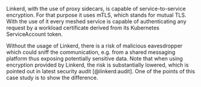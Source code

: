 Linkerd, with the use of proxy sidecars, is capable of service-to-service
encryption. For that purpose it uses mTLS, which stands for mutual TLS.
With the use of it every meshed service is capable of authenticating any
request by a workload certificate derived from its Kubernetes ServiceAccount
token.

Without the usage of Linkerd, there is a risk of malicious eavesdropper which
could sniff the communication, e.g. from a shared messaging platform thus exposing
potentially sensitive data. Note that when using encryption provided by Linkerd,
the risk is substantially lowered, which is pointed out in latest security audit [@linkerd:audit].
One of the points of this case study is to show the difference.